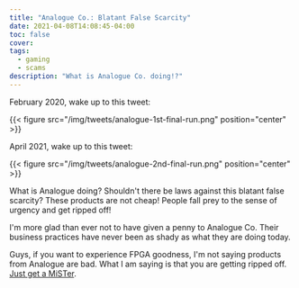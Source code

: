 ```yaml
---
title: "Analogue Co.: Blatant False Scarcity"
date: 2021-04-08T14:08:45-04:00
toc: false
cover:
tags:
  - gaming
  - scams
description: "What is Analogue Co. doing!?"
---
```


February 2020, wake up to this tweet:

{{< figure src="/img/tweets/analogue-1st-final-run.png" position="center" >}}

April 2021, wake up to this tweet:

{{< figure src="/img/tweets/analogue-2nd-final-run.png" position="center" >}}

What is Analogue doing? Shouldn't there be laws against this blatant false scarcity? These products are not
cheap! People fall prey to the sense of urgency and get ripped off!

I'm more glad than ever not to have given a penny to Analogue Co. Their business practices have never been as
shady as what they are doing today.

Guys, if you want to experience FPGA goodness, I'm not saying products from Analogue are bad. What I am saying
is that you are getting ripped off. [Just get a
MiSTer](https://felixleger.com/posts/2020/10/dream-machine-mister-fpga/).
